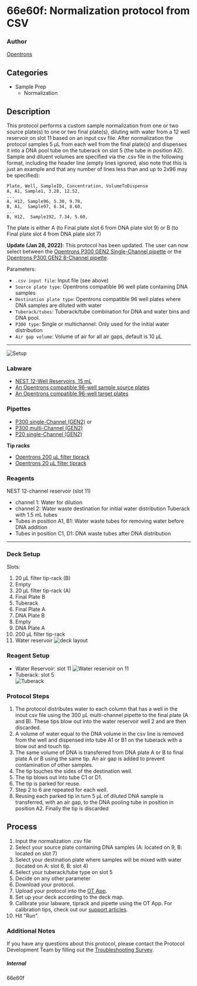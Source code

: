 # 66e60f: Normalization protocol from CSV

### Author
[Opentrons](https://opentrons.com/)

## Categories
* Sample Prep
	* Normalization

## Description
This protocol performs a custom sample normalization from one or two source plate(s) to one or two final plate(s), diluting with water from a 12 well reservoir on slot 11 based on an input csv file. After normalization the protocol samples 5 µL from each well from the final plate(s) and dispenses it into a DNA pool tube on the tuberack on slot 5 (the tube in position A2). Sample and diluent volumes are specified via the .csv file in the following format, including the header line (empty lines ignored, also note that this is just an example and that any number of lines less than and up to 2x96 may be specified):

```
Plate, Well, SampleID, Concentration, VolumeToDispense
A, A1, Sample1, 3.28, 12.52,
...
A, H12, Sample96, 5.30, 9.70,
B, A1,  Sample97, 6.34, 8.60,
...
B, H12,  Sample192, 7.34, 5.60,
```
The plate is either A (to Final plate slot 6 from DNA plate slot 9) or B (to Final plate slot 4 from DNA plate slot 7)

**Update (Jan 28, 2022)**: This protocol has been updated. The user can now select between the [Opentrons P300 GEN2 Single-Channel pipette](https://shop.opentrons.com/collections/ot-2-pipettes/products/single-channel-electronic-pipette) or the [Opentrons P300 GEN2 8-Channel pipette](https://shop.opentrons.com/collections/ot-2-pipettes/products/8-channel-electronic-pipette).

Parameters:
* `.csv input file`: Input file (see above)
* `Source plate type`: Opentrons compatible 96 well plate containing DNA samples
* `Destination plate type`: Opentrons compatible 96 well plates where DNA samples are diluted with water
* `Tuberack/tubes`: Tuberack/tube combination for DNA and water bins and DNA pool.
* `P300 type`: Single or multichannel: Only used for the initial water distribution
* `Air gap volume`: Volume of air for all air gaps, default is 10 µL

---

![Setup](https://s3.amazonaws.com/opentrons-protocol-library-website/custom-README-images/001-General+Headings/Setup.png)

### Labware
* [NEST 12-Well Reservoirs, 15 mL](https://shop.opentrons.com/nest-12-well-reservoirs-15-ml/)
* [An Opentrons compatible 96-well sample source plates](https://labware.opentrons.com/?category=wellPlate)
* [An Opentrons compatible 96-well target plates](https://labware.opentrons.com/?category=wellPlate)

### Pipettes
* [P300 single-Channel (GEN2)](https://shop.opentrons.com/single-channel-electronic-pipette-p20/) or
* [P300 multi-Channel (GEN2)](https://shop.opentrons.com/8-channel-electronic-pipette/)
* [P20 single-Channel (GEN2)](https://shop.opentrons.com/single-channel-electronic-pipette-p20/)

**Tip racks**

* [Opentrons 200 µL filter tiprack](https://shop.opentrons.com/opentrons-200ul-filter-tips/)
* [Opentrons 20 µL filter tiprack](https://shop.opentrons.com/opentrons-20ul-filter-tips/)

### Reagents
NEST 12-channel reservoir (slot 11)
* channel 1: Water for dilution
* channel 2: Water waste destination for initial water distribution
Tuberack with 1.5 mL tubes  
* Tubes in position A1, B1: Water waste tubes for removing water before DNA addition
* Tubes in position C1, D1: DNA waste tubes after DNA distribution

---

### Deck Setup
Slots:
1. 20 µL filter tip-rack (B)
2. Empty
3. 20 µL filter tip-rack (A)
4. Final Plate B
5. Tuberack
6. Final Plate A
7. DNA Plate B
8. Empty
9. DNA Plate A
10. 200 µL filter tip-rack
11. Water reservoir
![deck layout](https://opentrons-protocol-library-website.s3.amazonaws.com/custom-README-images/66e60f/deck.jpg)

### Reagent Setup
* Water Reservoir: slot 11
![Water reservoir on 11](https://opentrons-protocol-library-website.s3.amazonaws.com/custom-README-images/66e60f/water_res.jpg)
* Tuberack: slot 5  
![Tuberack](https://opentrons-protocol-library-website.s3.amazonaws.com/custom-README-images/66e60f/tuberack.jpg)

### Protocol Steps
1. The protocol distributes water to each column that has a well in the inout csv file using the 300 µL multi-channel pipette to the final plate (A and B). These tips blow out into the water reservoir well 2 and are then discarded.
2. A volume of water equal to the DNA volume in the csv line is removed from the well and dispensed into tube A1 or B1 on the tuberack with a blow out and touch tip.
3. The same volume of DNA is transferred from DNA plate A or B to final plate A or B using the same tip. An air gap is added to prevent contamination of other samples.
4. The tip touches the sides of the destination well.
5. The tip blows out into tube C1 or D1.
6. The tip is parked for reuse.
7. Step 2 to 6 are repeated for each well.
8. Reusing each parked tip in turn 5 µL of diluted DNA sample is transferred, with an air gap, to the DNA pooling tube in position in position A2. Finally the tip is discarded

## Process
1. Input the normalization .csv file
2. Select your source plate containing DNA samples (A: located on 9, B: located on slot 7)
3. Select your destination plate where samples will be mixed with water (located on A: slot 6, B: slot 4)
4. Select your tuberack/tube type on slot 5
5. Decide on any other parameter
6. Download your protocol.
7. Upload your protocol into the [OT App](https://opentrons.com/ot-app).
8. Set up your deck according to the deck map.
9. Calibrate your labware, tiprack and pipette using the OT App. For calibration tips, check out our [support articles](https://support.opentrons.com/en/collections/1559720-guide-for-getting-started-with-the-ot-2).
8. Hit "Run".

### Additional Notes
If you have any questions about this protocol, please contact the Protocol Development Team by filling out the [Troubleshooting Survey](https://protocol-troubleshooting.paperform.co/).

##### Internal
66e60f
